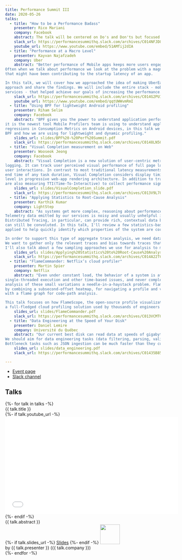 ```yaml
---
title: Performance Summit III
date: 2020-05-26
talks:
  - title: "How to be a Performance Badass"
    presenter: Rico Mariani
    company: Facebook
    abstract: The talk will be centered on Do's and Don'ts but focused on individuals and how to be successful in that world.
    slack_url: https://performancesummithq.slack.com/archives/C014NFJD8HF
    youtube_url: https://www.youtube.com/embed/51AMfij2dIA
  - title: "Performance at a Macro Level"
    presenter: Kayvan Najafzadeh
    company: Uber
    abstract: "Better performance of Mobile apps keeps more users engaged and results in achieving business goals.
Often when we talk about performance we look at the problem with a magnifying glass to find every little thing
that might have been contributing to the startup latency of an app. 

In this talk, we will cover how we approached the idea of making UberEats app more performant, created a phased
approach and share the findings. We will include the entire stack - mobile technologies and backend
services - that helped achieve our goals of increasing the performance."
    slack_url: https://performancesummithq.slack.com/archives/C014G2PU1L4
    youtube_url: https://www.youtube.com/embed/qqtUWWvmRmI
  - title: "Using BPF for lightweight Android profiling"
    presenter: Riham Selim
    company: Facebook
    abstract: "BPF gives you the power to understand application performance in ways that were not possible before,
it is the newest tool Mobile Profilers team is using to understand application performance and detect
regressions in Consumption Metrics on Android devices, in this talk we will discuss the powers of
BPF and how we are using for lightweight and dynamic profiling."
    slides_url: slides/BPF%20-%20Perf%20Summit.pdf
    slack_url: https://performancesummithq.slack.com/archives/C0148LN501K
  - title: "Visual Completion measurement on Web"
    presenter: Wooseok Jeong
    company: Facebook
    abstract: "Visual Completion is a new solution of user-centric metrics measurement for RUM (Real-User-Monitoring)
logging. It can track user perceived visual performance of full page loading, in-app navigations and
user interactions. In contrast to most traditional latency measurements like capturing just start and
end time of any task duration, Visual Completion considers display timing of elements at pixel count
level in progressive web-app rendering architecture. In addition to tracking visual performance, we
are also measuring TTI(Time-To-Interactive) to collect performance signals for app responsiveness."
    slides_url: slides/VisualCompletion_slide.pdf
    slack_url: https://performancesummithq.slack.com/archives/C013V9L7823
  - title: "Applying Statistics to Root-Cause Analysis"
    presenter: Karthik Kumar
    company: LightStep
    abstract: "As systems get more complex, reasoning about performance gets more difficult.
Telemetry data emitted by our services is noisy and usually unhelpful in stressful situations.
Distributed Tracing, in particular, can provide rich, contextual data but root-cause analysis
can still be convoluted. In this talk, I'll review a few statistics-based approaches we have
applied to help quickly identify which properties of the system are correlated with performance issues.

In order to support this type of aggregate trace analysis, we need data, but data isn't cheap.
We want to gather only the relevant traces and bias towards traces that have abnormal behavior.
I'll also talk about a few sampling approaches we use for analysis to minimize cost and overhead."
    slides_url: slides/Applying%20Statistics%20to%20Root-Cause%20Analysis.pdf
    slack_url: https://performancesummithq.slack.com/archives/C014A22TCSW
  - title: "FlameCommander: Netflix’s cloud profiler"
    presenter: Martin Spier
    company: Netflix
    abstract: "Even under constant load, the behavior of a system is affected by variance, perturbations,
single-threaded execution and other time-based issues, and never completely uniform, making the
analysis of these small variations a needle-in-a-haystack problem. FlameScope solved this problem
by combining a subsecond-offset heatmap, for navigating a profile and visualizing these perturbations,
with a flame graph for code-path analysis.

This talk focuses on how FlameScope, the open-source profile visualization tool, evolved into FlameCommander,
a full-fledged cloud profiling solution used by thousands of engineers at Netflix."
    slides_url: slides/FlameCommander.pdf
    slack_url: https://performancesummithq.slack.com/archives/C013VCMTGQ7
  - title: "Data Engineering at the Speed of Your Disk"
    presenter: Daniel Lemire
    company: Université du Québec
    abstract: "Our current best disk can read data at speeds of gigabytes per second; the best networks are even faster.
We should aim for data engineering tasks (data filtering, parsing, validation) to achieve similar high speeds.
Bottleneck tasks such as JSON ingestion can be much faster than they currently are."
    slides_url: slides/data_engineering.pdf
    slack_url: https://performancesummithq.slack.com/archives/C01435B85P0

---
```


- [Event page](https://performancesummitiii.splashthat.com/)
- [Slack channel](https://performancesummithq.slack.com/archives/CU6748V8C)

## Talks

<div class="row row-cols-1 row-cols-sm-2 row-cols-md-4 mb-4">
{%- for talk in talks -%}
  <div class="card">
    <div class="card-header">{{ talk.title }}</div>
    <div class="card-body">
        {%- if talk.youtube_url -%}
          <div class="embed-responsive embed-responsive-16by9">
              <iframe
                  class="embed-responsive-item"
                  width="560"
                  height="315"
                  src="{{ talk.youtube_url | url }}"
                  frameborder="0"
                  allow="accelerometer; autoplay; encrypted-media; gyroscope; picture-in-picture"
                  allowfullscreen>
              </iframe>
          </div>
        {%- endif -%}
        <div class="card-text">{{ talk.abstract }}</div>
        {%- if talk.slides_url -%}
            <a href="{{ talk.slides_url | url }}">Slides</a>
        {%- endif -%}
        <a href="{{ talk.slack_url | url }}"><img width="64" src="https://cdn.brandfolder.io/5H442O3W/as/pl546j-7le8zk-199wkt/Slack_Mark.svg"></img></a>
    </div>
    <div class="card-footer">by {{ talk.presenter }} ({{ talk.company }})</div>
  </div>
{%- endfor -%}
</div>
